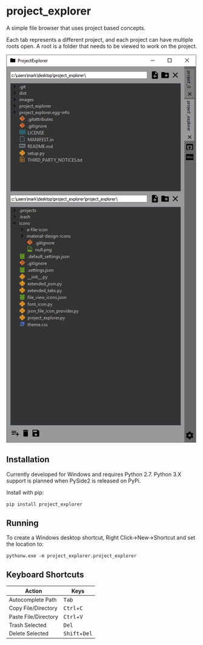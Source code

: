 # project_explorer
A simple file browser that uses project based concepts.

Each tab represents a different project, and each project can have multiple roots open. A root is a folder that needs to be viewed to work on the project.

![alt text](images/screenshot_1.png "Screenshot")

## Installation

Currently developed for Windows and requires Python 2.7. Python 3.X support is planned when PySide2 is released on PyPi.

Install with pip:

```bash
pip install project_explorer
```

## Running

To create a Windows desktop shortcut, Right Click->New->Shortcut and set the location to:

```
pythonw.exe -m project_explorer.project_explorer
```

## Keyboard Shortcuts

| Action               | Keys                            |
| -------------------- | ------------------------------- |
| Autocomplete Path    | <kbd>Tab</kbd>                  |
| Copy File/Directory  | <kbd>Ctrl</kbd>+<kbd>C</kbd>    |
| Paste File/Directory | <kbd>Ctrl</kbd>+<kbd>V</kbd>    |
| Trash Selected       | <kbd>Del</kbd>                  |
| Delete Selected      | <kbd>Shift</kbd>+<kbd>Del</kbd> |
